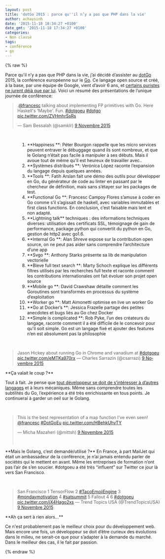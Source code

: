 ```yaml
---
layout: post
title: 'dotGo 2015 : parce qu''il n’y a pas que PHP dans la vie'
author: achaysinh
date: '2015-11-18 18:34:27 +0100'
date_gmt: '2015-11-18 17:34:27 +0100'
categories:
- Non classé
tags:
- conférence
- go
---
```

{% raw %}
<p>Parce qu'il n’y a pas que PHP dans la vie, j’ai décidé d’assister au <a href="http://www.dotgo.eu/" target="_blank">dotGo</a> 2015, la conférence européenne sur le <a href="https://golang.org/" target="_blank">Go</a>. Ce langage open source et créé, à la base, par une équipe de Google, vient d’avoir 6 ans, et <a href="https://www.quora.com/Is-Google-Go-worth-learning" target="_blank">certains puristes ne jurent déjà que par lui</a>. Voici un résumé des présentations de l’unique journée de conférence:</p>
<blockquote class="twitter-tweet" lang="fr">
<p dir="ltr" lang="en">.<a href="https://twitter.com/francesc">@francesc</a> talking about implementing FP primitives with Go. Here Haskell's 'Maybe'. Fun. <a href="https://twitter.com/hashtag/dotgoeu?src=hash">#dotgoeu</a> <a href="https://twitter.com/hashtag/dotgo?src=hash">#dotgo</a> <a href="https://t.co/ZVHmhrSsRs">pic.twitter.com/ZVHmhrSsRs</a></p>
<p>— Sam Bessalah (@samklr) <a href="https://twitter.com/samklr/status/663665425373396992">9 Novembre 2015</a></p></blockquote>
<p>&nbsp;</p>
<ol>
<ol>
<ol>
<li style="font-weight: 400;">**Happiness **<span style="font-weight: 400;">: Péter Bourgon rappelle que les micro services peuvent entraver le débuggage quand ils sont nombreux, et que le Golang n’était pas facile à manipuler à ses débuts. Mais il avoue tout de même qu’il est heureux de travailler avec..</span></li>
<li style="font-weight: 400;">**Systèmes distribués **<span style="font-weight: 400;">: Verónica López raconte l’expansion du langage depuis quelques années.</span></li>
<li style="font-weight: 400;">**Tools **<span style="font-weight: 400;">: Fatih Arslan fait une démo des outils pour développer en Go, du générateur de code au linter en passant par le chercheur de définition, mais sans s’étayer sur les packages de test.</span></li>
<li style="font-weight: 400;">**Functional Go **<span style="font-weight: 400;">: </span><span style="font-weight: 400;">Francesc Campoy Flores </span><span style="font-weight: 400;">s’amuse à coder en Go comme s’il s’agissait de haskell, avec variables immutables et first class functions. En conclusion, c’est faisable mais lent et non adapté.</span></li>
<li style="font-weight: 400;">**Lightning talk**<span style="font-weight: 400;"> techniques : des informations techniques diverses: utilisation des certificats SSL, témoignage de gain de performance, package python qui convertit du python en Go, gestion de http2 avec go1.6.</span></li>
<li style="font-weight: 400;">**Internal Go **<span style="font-weight: 400;">: Alan Shreve expose sur la contribution open source, on ne peut pas aider sans comprendre l’architecture d’une app</span></li>
<li style="font-weight: 400;">**Svgo **<span style="font-weight: 400;">: Anthony Starks présente sa lib de manipulation vectorielle</span></li>
<li style="font-weight: 400;">**Bleve full text search **<span style="font-weight: 400;">: </span><span style="font-weight: 400;">Marty Schoch </span><span style="font-weight: 400;">explique les différents filtres utilisés par les recherches full texte et raconte comment les contributions internationales ont fait évoluer son projet open source</span></li>
<li style="font-weight: 400;">**Mobile go **<span style="font-weight: 400;">: </span><span style="font-weight: 400;">David Crawshaw </span><span style="font-weight: 400;">détaille comment les Goroutines sont transformés en processus du système d’exploitation</span></li>
<li style="font-weight: 400;">**Worker go **<span style="font-weight: 400;">: </span><span style="font-weight: 400;">Matt Aimonetti </span><span style="font-weight: 400;">optimise en live un worker Go</span></li>
<li style="font-weight: 400;">**Go at Docker’s **<span style="font-weight: 400;">: </span><span style="font-weight: 400;">Jessica Frazelle </span><span style="font-weight: 400;">partage des petites anecdotes et bugs liés au Go chez Docker</span></li>
<li style="font-weight: 400;">**Simple is complicated **<span style="font-weight: 400;">: Rob Pyke, l’un des créateurs du langage, raconte comment il a été difficile de le concevoir pour qu'il soit simple. Go est un langage fixé et ajouter des features n’en est absolument pas la philosophie</span></li>
</ol>
</ol>
</ol>
<p>&nbsp;</p>
<blockquote class="twitter-tweet" lang="fr"><p>Jason Hickey about running Go in Chrome and vanadium at <a href="https://twitter.com/hashtag/dotgoeu?src=hash">#dotgoeu</a> <a href="https://t.co/eMTKa970rx">pic.twitter.com/eMTKa970rx</a> — Charles Sarrazin (@csarrazi) <a href="https://twitter.com/csarrazi/status/663720318154973185">9 Novembre 2015</a></p></blockquote>
<p>**Ça valait le coup ?**</p>
<p><span style="font-weight: 400;">Tout à fait. Je pense que <a href="http://blog.teamtreehouse.com/learn-a-new-programming-language-every-year">tout développeur se doit de s’intéresser à d’autres langages</a> et à leurs mécaniques. Même sans comprendre toutes les subtilités du Go, l’expérience a été très enrichissante en tous points. Je continuerai à garder un oeil sur le Golang.</span></p>
<p>&nbsp;</p>
<blockquote class="twitter-tweet" lang="fr">
<p dir="ltr" lang="en">This is the best representation of a map function I've even seen! <a href="https://twitter.com/francesc">@francesc</a> <a href="https://twitter.com/hashtag/DotGoEu?src=hash">#DotGoEu</a> <a href="https://t.co/HBehkUhvTY">pic.twitter.com/HBehkUhvTY</a></p>
<p>— Micha Mazaheri (@mittsh) <a href="https://twitter.com/mittsh/status/663663348312092672">9 Novembre 2015</a></p>
<p>&nbsp;</p></blockquote>
<p>**Mais le Golang, c’est demandé/utilisé ?** <span style="font-weight: 400;">En France, à part MailJet qui était un ambassadeur de la conférence, je n’ai jamais entendu parler de sociétés qui le mettent en avant. Même les entreprises de formation n’ont pas l’air de s’en soucier. #dotgoeu a été très “influent” sur Twitter ce jour là vers San Francisco.</span></p>
<p>&nbsp;</p>
<blockquote class="twitter-tweet" lang="fr"><p>San Francisco 1 TensorFlow 2 <a href="https://twitter.com/hashtag/TacoEmojiEngine?src=hash">#TacoEmojiEngine</a> 3 <a href="https://twitter.com/hashtag/mondaymotivation?src=hash">#mondaymotivation</a> 4 <a href="https://twitter.com/hashtag/satsummit?src=hash">#satsummit</a> 5 Fallout 4 6 <a href="https://twitter.com/hashtag/dotgoeu?src=hash">#dotgoeu</a> <a href="https://t.co/jX4Hago2xs">pic.twitter.com/jX4Hago2xs</a> — Trend Topics USA (@TrendTopicsUSA) <a href="https://twitter.com/TrendTopicsUSA/status/663749439241097217">9 Novembre 2015</a></p></blockquote>
<p>**Ah ça sert à rien alors...**</p>
<p><span style="font-weight: 400;">Ce n'est probablement pas le meilleur choix pour du développement web. Mais encore une fois, un développeur se doit d’être curieux des évolutions dans le milieu, ne serait-ce que pour s’adapter à la demande du marché. Dans le meilleur des cas, il le fait par passion.</span></p>
{% endraw %}
